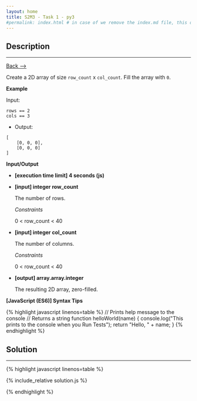 ```yaml
---
layout: home
title: S2M3 - Task 1 - py3
#permalink: index.html # in case of we remove the index.md file, this doc will be the index page
---
```


<div class="row">
<div class="columnStmt" markdown="1">

##  Description
------

[Back --> ](../README.md)

Create a 2D array of size `row_count` x `col_count`. Fill the array with `0`.

**Example**

Input:

```
rows == 2
cols == 3
```

-   Output:

```
[
    [0, 0, 0],
    [0, 0, 0]
]
```

**Input/Output**

* **[execution time limit] 4 seconds (js)**

* **[input] integer row_count**

    The number of rows.

    *Constraints*

    0 < row_count < 40

* **[input] integer col_count**

    The number of columns.

    *Constraints*

    0 < row_count < 40

* **[output] array.array.integer**

    The resulting 2D array, zero-filled.

**[JavaScript (ES6)] Syntax Tips**

{% highlight javascript linenos=table %}
// Prints help message to the console
// Returns a string
function helloWorld(name) {
    console.log("This prints to the console when you Run Tests");
    return "Hello, " + name;
}
{% endhighlight %}

</div>
<div class="columnSol" markdown="1">

## Solution
------

{% highlight javascript linenos=table %}

{% include_relative solution.js %}

{% endhighlight %}

</div>
</div>
